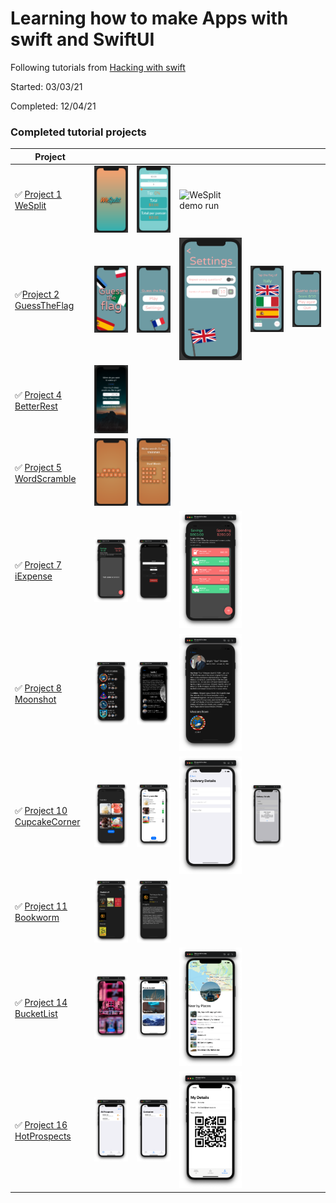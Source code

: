 # Learning how to make Apps with swift and SwiftUI
Following tutorials from [Hacking with swift](hackingwithswift.com)

Started: 03/03/21

Completed: 12/04/21

### Completed tutorial projects
|Project |  | | | | |
|--------|--|-|-|-|-|
| ✅ [Project 1 WeSplit](https://github.com/tinotusa/hacking-with-swift/tree/main/WeSplit) | ![WeSplit splash](projectImages/WeSplit/splash.png) |  ![WeSplit main screen](projectImages/WeSplit/mainScreen.png)|![WeSplit demo run](projectImages/WeSplit/demo.gif)|
| ✅[Project 2 GuessTheFlag](https://github.com/tinotusa/hacking-with-swift/tree/main/GuessTheFlag) | ![GuessTheFlag splash](projectImages/GuessTheFlag/splash.png) |![GuessTheFlag main menu](projectImages/GuessTheFlag/mainMenu.png) |  ![GuessTheFlag settings](projectImages/GuessTheFlag/settings.png) | ![GuessTheFlag settings](projectImages/GuessTheFlag/game.png)| ![GuessTheFlag settings](projectImages/GuessTheFlag/gameOver.png) |
| ✅ [Project 4 BetterRest](https://github.com/tinotusa/hacking-with-swift/tree/main/BetterRest) | ![BetterRest main screen](projectImages/BetterRest/main.png) |
| ✅ [Project 5 WordScramble](https://github.com/tinotusa/hacking-with-swift/tree/main/WordScramble) | ![WordScramble main screen](projectImages/WordScramble/splash.png) |  ![WordScramble main screen](projectImages/WordScramble/game.png) |
| ✅ [Project 7 iExpense](https://github.com/tinotusa/hacking-with-swift/tree/main/iExpense) | ![iExpense main screen](projectImages/iExpense/main.png) | ![iExpense add screen](projectImages/iExpense/add.png) | ![iExpense add screen](projectImages/iExpense/add_populated.png) |
| ✅ [Project 8 Moonshot](https://github.com/tinotusa/hacking-with-swift/tree/main/Moonshot) | ![Moonshot main screen](projectImages/Moonshot/main.png) | ![Mission detail screen](projectImages/Moonshot/mission_detail.png) | ![Astronaut detail screen](projectImages/Moonshot/astronaut_detail.png) |
| ✅ [Project 10 CupcakeCorner](https://github.com/tinotusa/hacking-with-swift/tree/main/CupcakeCorner) | ![CupcakeCorner main screen](projectImages/CupcakeCorner/main.png) |  ![Checkout screen](projectImages/CupcakeCorner/checkout.png) | ![Delivery information screen](projectImages/CupcakeCorner/delivery_details.png) | ![Order confimation screen](projectImages/CupcakeCorner/order_confirmation.png) |
| ✅ [Project 11 Bookworm](https://github.com/tinotusa/hacking-with-swift/tree/main/Bookworm) | ![Bookworm main screen](projectImages/Bookworm/main.png) | ![Checkout screen](projectImages/Bookworm/detail.png) |
| ✅ [Project 14 BucketList](https://github.com/tinotusa/hacking-with-swift/tree/main/BucketList) | ![BucketList authentication screen](projectImages/BucketList/authentication.png) | ![Main screen](projectImages/BucketList/main.png) | ![Detail screen](projectImages/BucketList/detail.png) |
| ✅ [Project 16 HotProspects](https://github.com/tinotusa/hacking-with-swift/tree/main/HotProspects) | ![All proscpects screen](projectImages/HotProspects/all_prospects.png) | ![Contacted screen](projectImages/HotProspects/contacted_prospects.png) | ![User details](projectImages/HotProspects/user_details.png) |